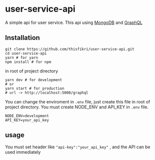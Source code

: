 # user-service-api
A simple api for user service. This api using [MongoDB](https://www.mongodb.com/) and [GraphQL](https://graphql.org/)

## Installation
```terminal
git clone https://github.com/thisfikri/user-service-api.git
cd user-service-api
yarn # for yarn
npm install # for npm
```

in root of project directory
```terminal
yarn dev # for development
# or
yarn start # for production
# url -> http://localhost:5000/graphql
```
You can change the enviroment in ```.env``` file, just create this file in root of project directory.
You must create NODE_ENV and API_KEY in ```.env``` file.
```
NODE_ENV=development
API_KEY=your_api_key
```

## usage
You must set header like ```"api-key":"your_api_key"``` , and the API can be used immediately
